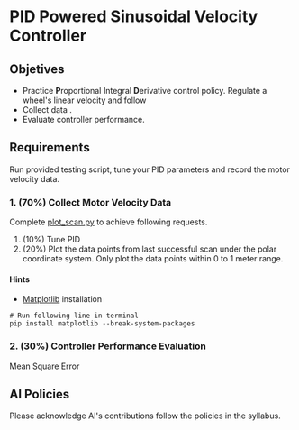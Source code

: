 # PID Powered Sinusoidal Velocity Controller 

## Objetives
- Practice **P**roportional **I**ntegral **D**erivative control policy. Regulate a wheel's linear velocity and follow
- Collect data .
- Evaluate controller performance.

## Requirements
Run provided testing script, tune your PID parameters and record the motor velocity data.

### 1. (70%) Collect Motor Velocity Data
Complete [plot_scan.py](plot_scan.py) to achieve following requests.
1. (10%) Tune PID 
2. (20%) Plot the data points from last successful scan under the polar coordinate system. Only plot the data points within 0 to 1 meter range.

#### Hints
- [Matplotlib](https://matplotlib.org/) installation
```console
# Run following line in terminal
pip install matplotlib --break-system-packages
```

### 2. (30%) Controller Performance Evaluation 
Mean Square Error

## AI Policies
Please acknowledge AI's contributions follow the policies in the syllabus.
